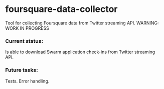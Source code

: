 # foursquare-data-collector

Tool for collecting Foursquare data from Twitter streaming API. WARNING: WORK IN PROGRESS

### Current status:
Is able to download Swarm application check-ins from Twitter streaming API.

### Future tasks:
Tests.
Error handling.

